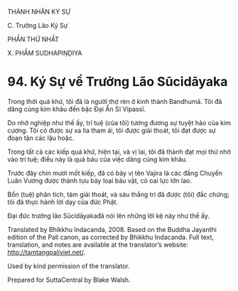 THÁNH NHÂN KÝ SỰ

C. Trưởng Lão Ký Sự

PHẦN THỨ NHẤT

X. PHẨM SUDHAPIṆḌIYA

# 94\. Ký Sự về Trưởng Lão Sūcidāyaka

Trong thời quá khứ, tôi đã là người thợ rèn ở kinh thành Bandhumā. Tôi đã dâng cúng kim khâu đến bậc Đại Ẩn Sĩ Vipassī.

Do nhờ nghiệp như thế ấy, trí tuệ (của tôi) tương đương sự tuyệt hảo của kim cương. Tôi có được sự xa lìa tham ái, tôi được giải thoát, tôi đạt được sự đoạn tận các lậu hoặc.

Trong tất cả các kiếp quá khứ, hiện tại, và vị lai, tôi đã thành đạt mọi thứ nhờ vào trí tuệ; điều này là quả báu của việc dâng cúng kim khâu.

Trước đây chín mươi mốt kiếp, đã có bảy vị tên Vajira là các đấng Chuyển Luân Vương được thành tựu bảy loại báu vật, có oai lực lớn lao.

Bốn (tuệ) phân tích, tám giải thoát, và sáu thắng trí đã được (tôi) đắc chứng; tôi đã thực hành lời dạy của đức Phật.

Đại đức trưởng lão Sūcidāyakađã nói lên những lời kệ này như thế ấy.

Translated by Bhikkhu Indacanda, 2008. Based on the Buddha Jayanthi edition of the Pali canon, as corrected by Bhikkhu Indacanda. Full text, translation, and notes are available at the translator’s website: http://tamtangpaliviet.net/.

Used by kind permission of the translator.

Prepared for SuttaCentral by Blake Walsh.